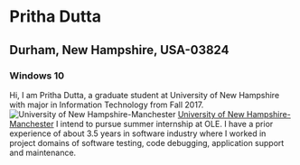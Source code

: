 # Pritha Dutta
## Durham, New Hampshire, USA-03824
### Windows 10

Hi,
I am Pritha Dutta, a graduate student at University of New Hampshire with major in Information Technology from Fall 2017.
<img src="https://cdn2.hercampus.com/UNH2.jpg" alt="University of New Hampshire-Manchester"/>
<a href="https://manchester.unh.edu/">University of New Hampshire-Manchester</a>
I intend to pursue summer internship at OLE. 
I have a prior experience of about 3.5 years in software industry where I worked in project domains of software testing, code debugging, application support and maintenance. 
